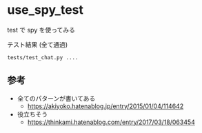 # use_spy_test
test で spy を使ってみる

テスト結果 (全て通過)

```shell
tests/test_chat.py .... 
```

## 参考

- 全てのパターンが書いてある
    - https://akiyoko.hatenablog.jp/entry/2015/01/04/114642
 - 役立ちそう
    - https://thinkami.hatenablog.com/entry/2017/03/18/063454
